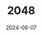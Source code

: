 ---
title: "2048"
date: 2024-06-07
draft: false
description: "a description"
tags: ["jocu"]
externalUrl: "https://il01di.github.io/2048"
---